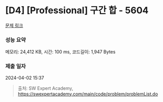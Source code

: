 # [D4] [Professional] 구간 합 - 5604 

[문제 링크](https://swexpertacademy.com/main/code/problem/problemDetail.do?contestProbId=AWXGGNB6cnEDFAUo) 

### 성능 요약

메모리: 24,412 KB, 시간: 100 ms, 코드길이: 1,947 Bytes

### 제출 일자

2024-04-02 15:37



> 출처: SW Expert Academy, https://swexpertacademy.com/main/code/problem/problemList.do